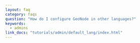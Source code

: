 ```yaml
---
layout: faq
category: faqs
question: "How do I configure GeoNode in other languages?"
keywords:
  - admins
link_docs: "tutorials/admin/default_lang/index.html"
---
```

